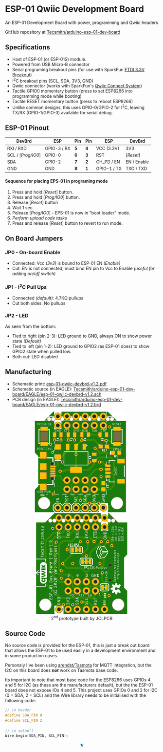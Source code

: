 # ESP-01 Qwiic Development Board

An ESP-01 Development Board with power, programming and Qwiic headers

GitHub repository at [Tecsmith/arduino-esp-01-dev-board](https://github.com/Tecsmith/arduino-esp-01-dev-board/)


## Specifications

- Host of ESP-01 (or ESP-01S) module.
- Powered from USB Micro-B connector
- Serial programing breakout pins (for use with SparkFun [FTDI 3.3V Breakout](https://www.sparkfun.com/products/9873))
- I<sup>2</sup>C breakout pins (SCL, SDA, 3V3, GND)
- Qwiic connector (works with SparkFun's [Qwiic Connect System](https://www.sparkfun.com/qwiic))
- Tactile GPIO0 momentary button (press to set ESP8266 into programming mode while booting)
- Tactile RESET momentary button (press to reboot ESP8266)
- Unlike common designs, this uses GPIO-0/GPIO-2 for I<sup>2</sup>C, leaving TX/RX (GPIO-1/GPIO-3) available for serial debug.


## ESP-01 Pinout

DevBrd | ESP | Pin | Pin | ESP | DevBrd
---|---|---|---|---|---|
RXI / RXD | GPIO-3 / RX | **5** | **4** | VCC (3.3V) | 3V3
SCL / [*Prog/IO0*] | GPIO-0 | **6** | **3** | RST | [*Reset*]
SDA | GPIO-2 | **7** | **2** | CH_PD / EN | EN / Enable
GND | GND | **8** | **1** | GPIO-1 / TX | TXO / TXD

#### Sequence for placing EPS-01 in programing mode

1. Press and hold [*Reset*] button.
2. Press and hold [*Prog/IO0*] button.
3. Release [*Reset*] button
4. Wait 1 sec.
5. Pelease [*Prog/IO0*] - EPS-01 is now in "boot loader" mode.
6. *Perform upload code tasks*
7. Press and release [*Reset*] button to revert to run mode.


## On Board Jumpers

### JP0 - On-board Enable
- Connected: Vcc *(3v3)* is bound to ESP-01 EN *(Enable)*
- Cut: EN is not connected, must bind EN pin to Vcc to Enable *(useful for adding on/off switch)*

### JP1 - I<sup>2</sup>C Pull Ups
- Connected _(default)_: 4.7KΩ pullups
- Cut both sides: No pullups

### JP2 - LED

As seen from the bottom:

- Tied to right (pin 2-3): LED ground to GND, always ON to show power state _(Default)_
- Tied to left (pin 1-2): LED ground to GPIO2 (as ESP-01 does) to show GPIO2 state when pulled low.
- Both cut: LED disabled


## Manufacturing

* Schematic print: [esp-01-qwiic-devbrd-v1.2.pdf](esp-01-qwiic-devbrd-v1.2.pdf)
* Schematic source (in EAGLE): [Tecsmith/arduino-esp-01-dev-board/EAGLE/esp-01-qwiic-devbrd-v1.2.sch](https://github.com/Tecsmith/arduino-esp-01-dev-board/blob/main/EAGLE/esp-01-qwiic-devbrd-v1.2.sch)
* PCB design (in EAGLE): [Tecsmith/arduino-esp-01-dev-board/EAGLE/esp-01-qwiic-devbrd-v1.2.brd](https://github.com/Tecsmith/arduino-esp-01-dev-board/blob/main/EAGLE/esp-01-qwiic-devbrd-v1.2.brd)


<p align="center">
  <img src="img/esp1-top.png">
  &nbsp;
  <img src="img/esp1-btm.png">
  <br>
  2<sup>nd</sup> prototype built by JCLPCB
</p>




## Source Code

No source code is provided for the ESP-01, this is just a break out board that allows the ESP-01 to be used easily in a development environment and in some production cases.

Personaly I've been using [arendst/Tasmota](https://github.com/arendst/tasmota/) for MQTT integration, but the I2C on this board does ***not*** work on Tasmota base code.

Its important to note that most base code for the ESP8266 uses GPIOs 4 and 5 for I2C (as these are the manufacturers default), but the the ESP-01 board does not expose IOs 4 and 5.  This project uses GPIOs 0 and 2 for I2C (0 = SDA, 2 = SCL) and the Wire library needs to be initialised with the following code:

```cpp
// in header
#define SDA_PIN 0
#define SCL_PIN 2

// in setup()
Wire.begin(SDA_PIN, SCL_PIN);
```


<p align="center" style="color:#069">★</p>
